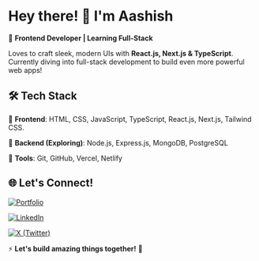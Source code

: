 # Hey there! 👋 I'm Aashish

🚀 **Frontend Developer | Learning Full-Stack**

Loves to craft sleek, modern UIs with **React.js, Next.js & TypeScript**. Currently diving into full-stack development to build even more powerful web apps!

## 🛠️ Tech Stack

🔹 **Frontend**: HTML, CSS, JavaScript, TypeScript, React.js, Next.js, Tailwind CSS.

🔹 **Backend (Exploring)**: Node.js, Express.js, MongoDB, PostgreSQL  

🔹 **Tools**: Git, GitHub, Vercel, Netlify


## 🌐 Let's Connect!
[![Portfolio](https://img.shields.io/badge/🧑‍💻-Portfolio-blue?style=for-the-badge)](https://www.aashishneupane.com.np/) 

[![LinkedIn](https://img.shields.io/badge/LinkedIn-0A66C2?style=for-the-badge&logo=linkedin&logoColor=white)](https://www.linkedin.com/in/aashis-neupane-1a8050327/)

[![X (Twitter)](https://img.shields.io/badge/-X-000000?style=for-the-badge&logo=X&logoColor=white)](https://x.com/Aashis_19)



⚡ **Let's build amazing things together!** 🚀
